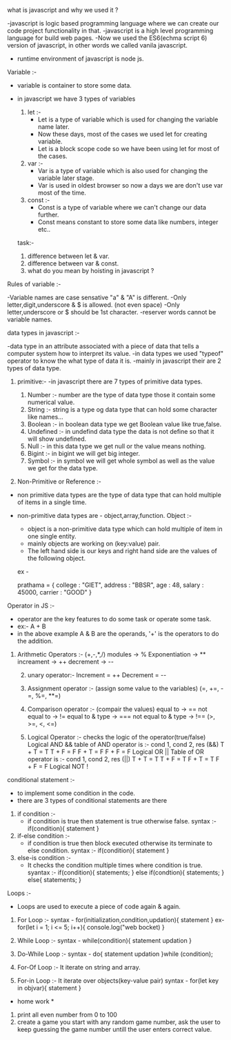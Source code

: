 what is javascript and why we used it ?

-javascript is logic based programming language where we can create our code project functionality in that.
-javascript is a high level programming language for build web pages.
-Now we used the ES6(echma script 6) version of javascript, in other words we called vanila javascript.
- runtime environment of javascript is node js.

Variable :-

- variable is container to store some data.
- in javascript we have 3 types of variables
  1. let :-
       - Let is a type of variable which is used for changing the variable name later.
       - Now these days, most of the cases we used let for creating variable.
       - Let is a block scope code so we have been using let for most of the cases.
  2. var :-
      - Var is a type of variable which is also used for changing the variable later stage.
      - Var is used in oldest browser so now a days we are don't use var most of the time.
  3. const :-
       - Const is a type of variable where we can't change our data further.
       - Const means constant to store some data like numbers, integer etc..



  task:-
   1. difference between let & var.
   2. difference between var & const.
   3. what do you mean by hoisting in javascript ?     

Rules of variable :-

 -Variable names are case sensative "a" & "A" is different.
 -Only letter,digit,underscore & $ is allowed. (not even space)
 -Only letter,underscore or $ should be 1st character.
 -reserver words cannot be variable names.

data types in javascript :-

-data type in an attribute associated with a piece of data that tells a computer system how to interpret its value.
-in data types we used "typeof" operator to know the what type of data it is.
-mainly in javascript their are 2 types of data type.

1. primitive:-
     -in javascript there are 7 types of primitive data types.
     1. Number :- number are the type of data type those it contain some numerical value.
     2. String :- string is a type og data type that can hold some character like names...
     3. Boolean :- in boolean data type we get Boolean value like true,false.
     4. Undefined :- in undefind data type the data is not define so that it will show undefined.
     5. Null :- in this data type we get null or the value means nothing.
     6. Bigint :- in bigint we will get big integer.
     7. Symbol :- in symbol we will get whole symbol as well as the value we get for the data type.

2. Non-Primitive or Reference :-
- non primitive data types are the type of data type that can hold multiple of items in a single time.
- non-primitive data types are - object,array,function.
Object :-
     - object is a non-primitive data type which can hold multiple of item in one single entity.
     - mainly objects are working on (key:value) pair.
     - The left hand side is our keys and right hand side are the values of the following object.

     ex - 

     prathama = {
          college : "GIET",
          address : "BBSR",
          age : 48,
          salary : 45000,
          carrier : "GOOD"
     } 

Operator in JS :-
 - operator are the key features to do some task or operate some task.
 - ex:- A + B
 - in the above example A & B are the operands, '+' is the operators to do the addition.
1. Arithmetic Operators :- 
    (+,-,*,/)
    modules -> %
    Exponentiation -> **
    increament -> ++
    decrement -> --

    2. unary operator:-
   Increment = ++
   Decrement = --
   3. Assignment operator :- (assign some value to the variables)
   (=, +=, -=, %=, **=)
   4. Comparison operator :- (compair the values)
        equal to -> ==
        not equal to -> !=
        equal to & type -> ===
        not equal to & type -> !==
        (>, >=, <, <=)

    5. Logical Operator :- checks the logic of the operator(true/false)
       Logical AND &&
       table of AND operator is :-
       cond 1, cond 2, res (&&)
       T + T = T
       T + F = F
       F + T = F
       F + F = F
       Logical OR ||
       Table of OR operator is :-
       cond 1, cond 2, res (||)
       T + T = T
       T + F = T
       F + T = T
       F + F = F
       Logical NOT !

conditional statement :-

- to implement some condition in the code.
- there are 3 types of conditional statements are there
1. if condition :-
    - if condition is true then statement is true otherwise false.
    syntax :-
    if(condition){
      statement
    }
2. if-else condition :-
    - if condition is true then block executed otherwise its terminate to else condition.
    syntax :-
    if(condition){
      statement
    }
3. else-is condition :-
   - It checks the condition multiple times where condition is true.
   syantax :-
   if(condition){
      statements;
   } else if(condtion){
      statements;
   } else{
      statements; 
   } 

Loops :-

- Loops are used to execute a piece of code again & again.

1. For Loop :-
syntax - 
for(initialization,condition,updation){
     statement
}
ex-
for(let i = 1; i <= 5; i++){
     console.log("web bocket)
}

2. While Loop :-
syntax - 
while(condition){
     statement
     updation
}

3. Do-While Loop :-
syntax - 
do{
     statement
     updation
}while (condition);

4. For-Of Loop :- It iterate on string and array.

5. For-in Loop :- It iterate over objects(key-value pair)
syntax - 
for(let key in objvar){
     statement
}

* home work *
1. print all even number from 0 to 100
2. create a game you start with any random game number, ask the user to keep guessing the game number untill the user enters correct value.
